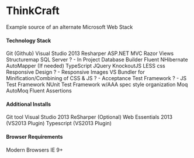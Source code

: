 # ThinkCraft

Example source of an alternate Microsoft Web Stack

#### Technology Stack

Git (Github)
Visual Studio 2013
Resharper
ASP.NET MVC
Razor Views
Structuremap
SQL Server
? - In Project Database Builder
Fluent NHibernate
AutoMapper (If needed)
TypeScript
JQuery
KnockoutJS
LESS css
Responsive Design
? - Responsive Images
VS Bundler for Minification/Combining of CSS & JS
? - Acceptance Test Framework
? - JS Test Framework
NUnit Test Framework w/AAA spec style organization
Moq
AutoMoq
Fluent Assertions

#### Additional Installs

Git tool
Visual Studio 2013
ReSharper (Optional)
Web Essentials 2013 (VS2013 Plugin)
Typescript (VS2013 Plugin)

#### Browser Requirements

Modern Browsers
IE 9+